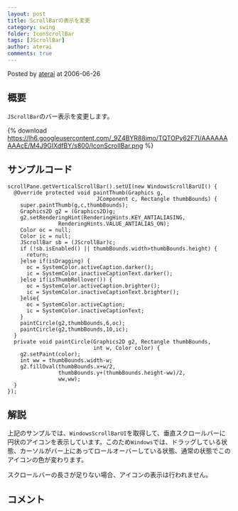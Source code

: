 ```yaml
---
layout: post
title: ScrollBarの表示を変更
category: swing
folder: IconScrollBar
tags: [JScrollBar]
author: aterai
comments: true
---
```


Posted by [aterai](http://terai.xrea.jp/aterai.html) at 2006-06-26

## 概要
`JScrollBar`のバー表示を変更します。

{% download https://lh6.googleusercontent.com/_9Z4BYR88imo/TQTOPy62F7I/AAAAAAAAAcE/M4J9GIXdfBY/s800/IconScrollBar.png %}

## サンプルコード
<pre class="prettyprint"><code>scrollPane.getVerticalScrollBar().setUI(new WindowsScrollBarUI() {
  @Override protected void paintThumb(Graphics g,
                            JComponent c, Rectangle thumbBounds) {
    super.paintThumb(g,c,thumbBounds);
    Graphics2D g2 = (Graphics2D)g;
    g2.setRenderingHint(RenderingHints.KEY_ANTIALIASING,
                RenderingHints.VALUE_ANTIALIAS_ON);
    Color oc = null;
    Color ic = null;
    JScrollBar sb = (JScrollBar)c;
    if (!sb.isEnabled() || thumbBounds.width&gt;thumbBounds.height) {
      return;
    }else if(isDragging) {
      oc = SystemColor.activeCaption.darker();
      ic = SystemColor.inactiveCaptionText.darker();
    }else if(isThumbRollover()) {
      oc = SystemColor.activeCaption.brighter();
      ic = SystemColor.inactiveCaptionText.brighter();
    }else{
      oc = SystemColor.activeCaption;
      ic = SystemColor.inactiveCaptionText;
    }
    paintCircle(g2,thumbBounds,6,oc);
    paintCircle(g2,thumbBounds,10,ic);
  }
  private void paintCircle(Graphics2D g2, Rectangle thumbBounds,
                           int w, Color color) {
    g2.setPaint(color);
    int ww = thumbBounds.width-w;
    g2.fillOval(thumbBounds.x+w/2,
                thumbBounds.y+(thumbBounds.height-ww)/2,
                ww,ww);
  }
});
</code></pre>

## 解説
上記のサンプルでは、`WindowsScrollBarUI`を取得して、垂直スクロールバーに円状のアイコンを表示しています。このため`Windows`では、ドラッグしている状態、カーソルがバー上にあってロールオーバーしている状態、通常の状態でこのアイコンの色が変わります。

スクロールバーの長さが足りない場合、アイコンの表示は行われません。

## コメント
